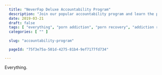 ```yaml
---
  title: "NeverFap Deluxe Accountability Program"
  description: "Join our popular accountability program and learn the power of commitment."
  date: 2019-03-21
  draft: false
  tags: [ "everything", "porn addiction", "porn recovery", "addiction recovery", "addiction", "awareness", "nofap", "neverfap", "neverfap deluxe" ]
  categories: [ "" ]
  
  slug: "accountability-program"

  pageId: "75f3e75a-501d-4275-81b4-9ef7177fd734"

---
```


Everything.